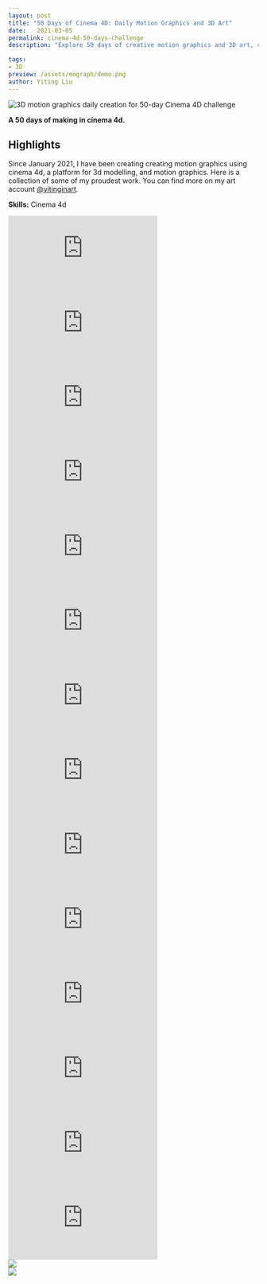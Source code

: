 ```yaml
---
layout: post
title: "50 Days of Cinema 4D: Daily Motion Graphics and 3D Art"
date:   2021-03-05
permalink: cinema-4d-50-days-challenge
description: "Explore 50 days of creative motion graphics and 3D art, crafted in Cinema 4D. A journey through daily 3D design and animation experiments."

tags: 
- 3D
preview: /assets/mograph/demo.png
author: Yiting Liu 
---
```


![3D motion graphics daily creation for 50-day Cinema 4D challenge](/assets/mograph/demo.png)

**A 50 days of making in cinema 4d.**

## Highlights

Since January 2021, I have been creating creating motion graphics using cinema 4d, a platform for 3d modelling, and motion graphics. Here is a collection of some of my proudest work. You can find more on my art account [@yitinginart](https://www.instagram.com/yitinginart/).


**Skills:** Cinema 4d

<div class="grid-parent2">

<div class="iframe-container-square">
<iframe class="responsive-iframe" src="https://player.vimeo.com/video/520154408" frameborder="0" allow="autoplay; fullscreen" allowfullscreen></iframe>
</div>

<div class="iframe-container-square">
<iframe class="responsive-iframe" src="https://player.vimeo.com/video/520160234" frameborder="0" allow="autoplay; fullscreen" allowfullscreen></iframe>
</div>

<div class="iframe-container-square">
<iframe class="responsive-iframe" src="https://player.vimeo.com/video/520154548" frameborder="0" allow="autoplay; fullscreen" allowfullscreen></iframe>
</div>

<div class="iframe-container-square">
<iframe class="responsive-iframe" src="https://player.vimeo.com/video/520154658" frameborder="0" allow="autoplay; fullscreen" allowfullscreen></iframe>
</div>

<div class="iframe-container-square">
<iframe class="responsive-iframe" src="https://player.vimeo.com/video/520154945" frameborder="0" allow="autoplay; fullscreen" allowfullscreen></iframe>
</div>

<div class="iframe-container-square">
<iframe class="responsive-iframe" src="https://player.vimeo.com/video/520155031" frameborder="0" allow="autoplay; fullscreen" allowfullscreen></iframe>
</div>

<div class="iframe-container-square">
<iframe class="responsive-iframe" src="https://player.vimeo.com/video/520155091" frameborder="0" allow="autoplay; fullscreen" allowfullscreen></iframe>
</div>

<div class="iframe-container-square">
<iframe class="responsive-iframe" src="https://player.vimeo.com/video/520155144" frameborder="0" allow="autoplay; fullscreen" allowfullscreen></iframe>
</div>

<div class="iframe-container-square">
<iframe class="responsive-iframe" src="https://player.vimeo.com/video/520155517" frameborder="0" allow="autoplay; fullscreen" allowfullscreen></iframe>
</div>

<div class="iframe-container-square">
<iframe class="responsive-iframe" src="https://player.vimeo.com/video/520154459" frameborder="0" allow="autoplay; fullscreen" allowfullscreen></iframe>
</div>

<div class="iframe-container-square">
<iframe class="responsive-iframe" src="https://player.vimeo.com/video/520155576" frameborder="0" allow="autoplay; fullscreen" allowfullscreen></iframe>
</div>
<div class="iframe-container-square">
<iframe class="responsive-iframe" src="https://player.vimeo.com/video/520154790" frameborder="0" allow="autoplay; fullscreen" allowfullscreen></iframe>
</div>

<div class="iframe-container-square">
<iframe class="responsive-iframe" src="https://player.vimeo.com/video/520155936" frameborder="0" allow="autoplay; fullscreen" allowfullscreen></iframe>
</div>

<div class="iframe-container-square">
<iframe class="responsive-iframe" src="https://player.vimeo.com/video/520215553" frameborder="0" allow="autoplay; fullscreen" allowfullscreen></iframe>
</div>


<div class="iframe-container-square">
<img class="responsive-iframe" src="assets/mograph/abstract-room.jpg">
</div>

<div class="iframe-container-square">
<img class="responsive-iframe" src="assets/mograph/torus-ring.jpg">
</div>
</div>
